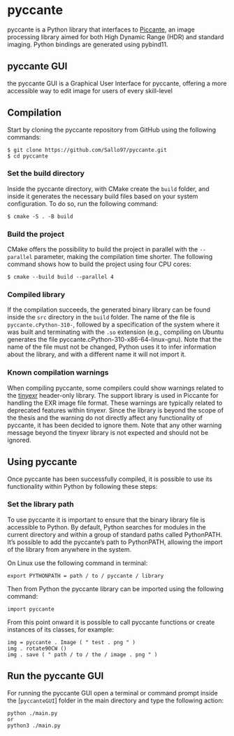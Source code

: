 # pyccante
pyccante is a Python library that interfaces to [Piccante](https://github.com/cnr-isti-vclab/piccante), an image processing library aimed for both High Dynamic Range (HDR) and standard imaging. Python bindings are generated using pybind11.

## pyccante GUI
the pyccante GUI is a Graphical User Interface for pyccante, offering a more accessible way to
edit image for users of every skill-level

## Compilation
Start by cloning the pyccante repository from GitHub using the following commands:
```
$ git clone https://github.com/Sallo97/pyccante.git
$ cd pyccante
```
### Set the build directory
Inside the pyccante directory, with CMake create the `build` folder, and inside it generates the necessary build files based on your system configuration. To do so, run the following command:
```
$ cmake -S . -B build
```
### Build the project
CMake offers the possibility to build the project in parallel with the `--parallel` parameter,
making the compilation time shorter. The following command shows how to build the
project using four CPU cores:
```
$ cmake --build build --parallel 4
```
### Compiled library
If the compilation succeeds, the generated binary library can be found inside the `src`
directory in the `build` folder. The name of the file is `pyccante.cPython-310-`, followed
by a specification of the system where it was built and terminating with the `.so`
extension (e.g., compiling on Ubuntu generates the file pyccante.cPython-310-x86-64-linux-gnu). 
Note that the name of the file must not be changed, Python uses it to infer
information about the library, and with a different name it will not import it.

### Known compilation warnings
When compiling pyccante, some compilers could show warnings related to the [tinyexr](https://github.com/syoyo/tinyexr)
header-only library. The support library is used in Piccante for handling the EXR image
file format. These warnings are typically related to deprecated features within tinyexr.
Since the library is beyond the scope of the thesis and the warning do not directly affect
any functionality of pyccante, it has been decided to ignore them.
Note that any other warning message beyond the tinyexr library is not expected and
should not be ignored.

## Using pyccante
Once pyccante has been successfully compiled, it is possible to use its functionality
within Python by following these steps:

### Set the library path
To use pyccante it is important to ensure that the binary library file is accessible to
Python. By default, Python searches for modules in the current directory and within a
group of standard paths called PythonPATH. It’s possible to add the pyccante’s path to
PythonPATH, allowing the import of the library from anywhere in the system.

On Linux use the following command in terminal:
```
export PYTHONPATH = path / to / pyccante / library
```

Then from Python the pyccante library can be imported using the following command:
```
import pyccante
```

From this point onward it is possible to call pyccante functions or create instances of
its classes, for example:
```
img = pyccante . Image ( " test . png " )
img . rotate90CW ()
img . save ( " path / to / the / image . png " )
```

## Run the pyccante GUI
For running the pyccante GUI open a terminal or command prompt inside the [`pyccanteGUI`] 
folder in the main directory and type the following action:
```
python ./main.py
or
python3 ./main.py
```
